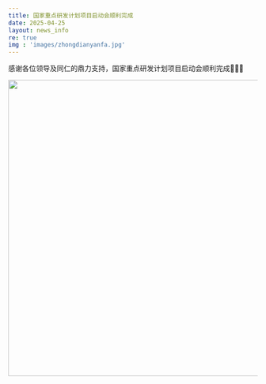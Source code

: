 ```yaml
---
title: 国家重点研发计划项目启动会顺利完成
date: 2025-04-25
layout: news_info
re: true
img : 'images/zhongdianyanfa.jpg'
---
```

感谢各位领导及同仁的鼎力支持，国家重点研发计划项目启动会顺利完成🎉🎉🎉

<div style="text-align: center;">
    <img src="{{ '/images/zhongdianyanfa.jpg' | relative_src }} " width="800" height="600" style="margin: auto;"/>
</div>